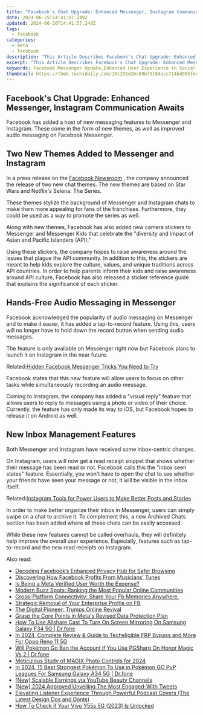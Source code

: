 ```yaml
---
title: "Facebook's Chat Upgrade: Enhanced Messenger, Instagram Communication Awaits"
date: 2024-06-25T14:41:57.249Z
updated: 2024-06-26T14:41:57.249Z
tags:
  - facebook
categories:
  - meta
  - facebook
description: "This Article Describes Facebook's Chat Upgrade: Enhanced Messenger, Instagram Communication Awaits"
excerpt: "This Article Describes Facebook's Chat Upgrade: Enhanced Messenger, Instagram Communication Awaits"
keywords: Facebook Messenger Update,Enhanced User Experience in Social Apps,Instagram Direct Messaging Improvements,Social Media Platform Communication Advancements,Cross-Platform Chat Services by Facebook,Real-Time Conversation Features on Facebook,Integrated Messenger for Facebook and Instagram Apps
thumbnail: https://thmb.techidaily.com/10c291d26c69b79184acc714bd905fecf227774d1628ff4b17b2024d943bf02d.jpg
---
```


## Facebook's Chat Upgrade: Enhanced Messenger, Instagram Communication Awaits

 Facebook has added a host of new messaging features to Messenger and Instagram. These come in the form of new themes, as well as improved audio messaging on Facebook Messenger.

## Two New Themes Added to Messenger and Instagram

 In a press release on the [Facebook Newsroom](https://about.fb.com/news/2021/05/better-ways-to-express-yourself-new-messenger-features/) , the company announced the release of two new chat themes. The new themes are based on Star Wars and Netflix's Selena: The Series.

 These themes stylize the background of Messenger and Instagram chats to make them more appealing for fans of the franchises. Furthermore, they could be used as a way to promote the series as well.

 Along with new themes, Facebook has also added new camera stickers to Messenger and Messenger Kids that celebrate the "diversity and impact of Asian and Pacific Islanders (API)."

 Using these stickers, the company hopes to raise awareness around the issues that plague the API community. In addition to this, the stickers are meant to help kids explore the culture, values, and unique traditions across API countries. In order to help parents inform their kids and raise awareness around API culture, Facebook has also released a sticker reference guide that explains the significance of each sticker.

## Hands-Free Audio Messaging in Messenger

 Facebook acknowledged the popularity of audio messaging on Messenger and to make it easier, it has added a tap-to-record feature. Using this, users will no longer have to hold down the record button when sending audio messages.

 The feature is only available on Messenger right now but Facebook plans to launch it on Instagram in the near future.

 Related:[Hidden Facebook Messenger Tricks You Need to Try](https://www.makeuseof.com/tag/21-hidden-facebook-messenger-tricks-need-try-right-now/)

 Facebook states that this new feature will allow users to focus on other tasks while simultaneously recording an audio message.

 Coming to Instagram, the company has added a "visual reply" feature that allows users to reply to messages using a photo or video of their choice. Currently, the feature has only made its way to iOS, but Facebook hopes to release it on Android as well.

## New Inbox Management Features

Both Messenger and Instagram have received some inbox-centric changes.

 On Instagram, users will now get a read receipt snippet that shows whether their message has been read or not. Facebook calls this the "inbox seen states" feature. Essentially, you won't have to open the chat to see whether your friends have seen your message or not, it will be visible in the inbox itself.

 Related:[Instagram Tools for Power Users to Make Better Posts and Stories](https://www.makeuseof.com/instagram-tools-for-power-users-make-better-posts-and-stories/)

 In order to make better organize their inbox in Messenger, users can simply swipe on a chat to archive it. To complement this, a new Archived Chats section has been added where all these chats can be easily accessed.

 While these new features cannot be called overhauls, they will definitely help improve the overall user experience. Especially, features such as tap-to-record and the new read receipts on Instagram.


<ins class="adsbygoogle"
     style="display:block"
     data-ad-format="autorelaxed"
     data-ad-client="ca-pub-7571918770474297"
     data-ad-slot="1223367746"></ins>



<ins class="adsbygoogle"
     style="display:block"
     data-ad-client="ca-pub-7571918770474297"
     data-ad-slot="8358498916"
     data-ad-format="auto"
     data-full-width-responsive="true"></ins>

<span class="atpl-alsoreadstyle">Also read:</span>
<div><ul>
<li><a href="https://facebook.techidaily.com/decoding-facebooks-enhanced-privacy-hub-for-safer-browsing/"><u>Decoding Facebook’s Enhanced Privacy Hub for Safer Browsing</u></a></li>
<li><a href="https://facebook.techidaily.com/discovering-how-facebook-profits-from-musicians-tunes/"><u>Discovering How Facebook Profits From Musicians’ Tunes</u></a></li>
<li><a href="https://facebook.techidaily.com/is-being-a-meta-verified-user-worth-the-expense/"><u>Is Being a Meta Verified User Worth the Expense?</u></a></li>
<li><a href="https://facebook.techidaily.com/modern-buzz-spots-ranking-the-most-popular-online-communities/"><u>Modern Buzz Spots: Ranking the Most Popular Online Communities</u></a></li>
<li><a href="https://facebook.techidaily.com/cross-platform-connectivity-share-your-fb-memories-anywhere/"><u>Cross-Platform Connectivity: Share Your Fb Memories Anywhere.</u></a></li>
<li><a href="https://facebook.techidaily.com/strategic-removal-of-your-enterprise-profile-on-fb/"><u>Strategic Removal of Your Enterprise Profile on FB</u></a></li>
<li><a href="https://facebook.techidaily.com/the-digital-pioneer-trumps-online-revival/"><u>The Digital Pioneer: Trumps Online Revival</u></a></li>
<li><a href="https://facebook.techidaily.com/grasp-the-core-points-in-metas-revised-data-protection-plan/"><u>Grasp the Core Points in Meta's Revised Data Protection Plan</u></a></li>
<li><a href="https://screen-mirror.techidaily.com/how-to-use-allshare-cast-to-turn-on-screen-mirroring-on-samsung-galaxy-f34-5g-drfone-by-drfone-android/"><u>How To Use Allshare Cast To Turn On Screen Mirroring On Samsung Galaxy F34 5G | Dr.fone</u></a></li>
<li><a href="https://android-unlock.techidaily.com/in-2024-complete-review-and-guide-to-techeligible-frp-bypass-and-more-for-oppo-reno-11-5g-by-drfone-android/"><u>In 2024, Complete Review & Guide to Techeligible FRP Bypass and More For Oppo Reno 11 5G</u></a></li>
<li><a href="https://pokemon-go-android.techidaily.com/will-pokemon-go-ban-the-account-if-you-use-pgsharp-on-honor-magic-vs-2-drfone-by-drfone-virtual-android/"><u>Will Pokémon Go Ban the Account if You Use PGSharp On Honor Magic Vs 2 | Dr.fone</u></a></li>
<li><a href="https://extra-approaches.techidaily.com/meticulous-study-of-magix-photo-controls-for-2024/"><u>Meticulous Study of MAGIX Photo Controls for 2024</u></a></li>
<li><a href="https://change-location.techidaily.com/in-2024-15-best-strongest-pokemon-to-use-in-pokemon-go-pvp-leagues-for-samsung-galaxy-a34-5g-drfone-by-drfone-virtual-android/"><u>In 2024, 15 Best Strongest Pokémon To Use in Pokémon GO PvP Leagues For Samsung Galaxy A34 5G | Dr.fone</u></a></li>
<li><a href="https://youtube-stream.techidaily.com/new-scalable-earnings-via-youtube-beauty-channels/"><u>[New] Scalable Earnings via YouTube Beauty Channels</u></a></li>
<li><a href="https://twitter-videos.techidaily.com/new-2024-approved-unveiling-the-most-engaged-with-tweets/"><u>[New] 2024 Approved  Unveiling The Most Engaged-With Tweets</u></a></li>
<li><a href="https://audio-shaping.techidaily.com/elevating-listener-experience-through-powerful-podcast-covers-the-latest-design-dos-and-donts/"><u>Elevating Listener Experience Through Powerful Podcast Covers (The Latest Design Dos and Donts)</u></a></li>
<li><a href="https://sim-unlock.techidaily.com/how-to-check-if-your-vivo-y55s-5g-2023-is-unlocked-by-drfone-android/"><u>How To Check if Your Vivo Y55s 5G (2023) Is Unlocked</u></a></li>
</ul></div>
